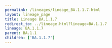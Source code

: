 ```yaml
---
permalink: /lineages/lineage_BA.1.1.7.html
layout: lineage_page
title: Lineage BA.1.1.7
redirect_to: ../lineage.html?lineage=BA.1.1.7
lineage: BA.1.1.7
parent: BA.1.1
children: ['BA.1.1.7']
---
```

